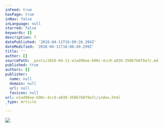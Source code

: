 ```yaml
---
inFeed: true
hasPage: true
inNav: false
inLanguage: null
starred: false
keywords: []
description: T
datePublished: '2016-04-11T16:09:26.394Z'
dateModified: '2016-04-11T16:08:49.299Z'
title: ''
author: []
sourcePath: _posts/2016-04-11-e1ad96ee-b90c-4cc9-a839-350b7b0f9a7c.md
published: true
authors: []
publisher:
  name: null
  domain: null
  url: null
  favicon: null
url: e1ad96ee-b90c-4cc9-a839-350b7b0f9a7c/index.html
_type: Article

---
```

![](https://the-grid-user-content.s3-us-west-2.amazonaws.com/195fc16a-93cc-4a5e-98da-d590a289a770.png)